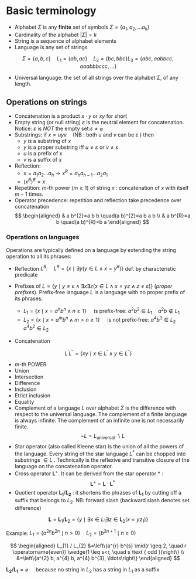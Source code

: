 
# Basic terminology

- Alphabet $\Sigma$ is any **finite** set of symbols $\Sigma=\left\{a_{1}, a_{2}, \ldots a_{\mathrm{k}}\right\}$
- Cardinality of the alphabet $|\Sigma|=k$
- String is a sequence of alphabet elements 
- Language is any set of strings

$$
\Sigma=\{a, b, c\} \quad L_{1}=\{a b, a c\} \quad L_{2}=\{b c, b b c\} L_{3}=\{a b c, a a b b c c, a a a b b b c c c, \ldots\}
$$
- Universal language: the set of all strings over the alphabet $\Sigma$, of any length. 


## Operations on strings 

- Concatenation is a product $x \cdot y$ or $x y$ for short
- Empty string (or null string) $\varepsilon$ is the neutral element for concatenation. Notice: $\varepsilon$ is $N O T$ the empty set:$\varepsilon \neq \varnothing$
- Substrings: if $x=u y v \quad(\mathrm{NB}$ : both $u$ and $v$ can be $\varepsilon$ ) then 
	- $y$ is a substring of $x$
	- $y$ is a proper substring iff $u \neq \varepsilon$ or $v \neq \varepsilon$
	- $u$ is a prefix of $x$
	- $v$ is a suffix of $x$
- Reflection: 
	- $x=a_{1} a_{2} \ldots a_{h} \rightarrow x^{R}=a_{h} a_{h-1} \ldots a_{2} a_{1}$
	- $(x^{R})^{R}=x$ 
- Repetition: $m$-th power $(m \geq 1)$ of string $x$ : concatenation of $x$ with itself $m-1$ times.
- Operator precedence: repetition and reflection take precedence over concatenation
$$
\begin{aligned}
& a b^{2}=a b b \quad(a b)^{2}=a b a b \\
& a b^{R}=a b \quad(a b)^{R}=b a 
\end{aligned}
$$


### Operations on languages 

Operations are typically defined on a language by extending the string operation to all its phrases:

- Reflection $L^{R}: \quad L^{R}=\left\{x \mid \exists y\left(y \in L \wedge x=y^{R}\right)\right\}$ def. by characteristic predicate
- Prefixes of $L = \{y \mid y \neq \varepsilon \wedge \exists x \exists z(x \in L \wedge x=y z \wedge z \neq \varepsilon)\}$ (*proper prefixes*). Prefix-free language $L$ is a language with no proper prefix of its phrases:  
	- $L_{1}=\left\{x \mid x=a^{n} b^{n} \wedge n \geq 1\right\} \quad$ is prefix-free: $a^{2} b^{2} \in L_{1} \quad a^{2} b \notin L_{1}$
	- $L_{2}=\left\{x \mid x=a^{m} b^{n} \wedge m>n \geq 1\right\} \quad$ is not prefix-free: $a^{4} b^{3} \in L_{2} \quad a^{4} b^{2} \in L_{2}$ 

- Concatenation

$$
L^{\prime} L^{\prime \prime}=\left\{x y \mid x \in L^{\prime} \wedge y \in L^{\prime \prime}\right\}
$$

- $m$-th POWER
- Union
- Intersection
- Difference
- Inclusion
- Etrict inclusion
- Equality
- Complement of a language $L$ over alphabet $\Sigma$ is the difference with respect to the universal language. The complement of a finite language is always infinite. The complement of an infinite one is not necessarily finite.
$$
\neg L=L_{\text {universal }} \backslash L
$$
- Star operator (also called Kleene star) is the union of all the powers of the language. Every string of the star language $L^{*}$ can be chopped into substrings $\in L$ . Technically is the reflexive and transitive closure of the language on the concatenation operator.
- Cross operator $\boldsymbol{L}^{+}$. It can be derived from the star operator $*$ :
$$
\boldsymbol{L}^{+}=\boldsymbol{L} \cdot \boldsymbol{L}^{*}
$$
- Quotient operator $\boldsymbol{L}_{\mathbf{1}} / \boldsymbol{L}_{\mathbf{2}}$ : it shortens the phrases of $\boldsymbol{L}_{\mathbf{1}}$ by cutting off a suffix that belongs to $L_{2}$. NB: forward slash (backward slash denotes set difference)

$$
\boldsymbol{L}=\boldsymbol{L}_{1} / \boldsymbol{L}_{2}=\left\{y \mid \exists \mathrm{x} \in L_{1} \exists z \in \boldsymbol{L}_{2}\left(x=y z_{1}\right)\right\}
$$

Example: $L_{1}=\left\{a^{2 n} b^{2 n} \mid n>0\right\} \quad L_{2}=\left\{b^{2 n+1} \mid n \geq 0\right\}$

$$
\begin{aligned}
L_{1} / L_{2} &=\left\{a^{r} b^{s} \mid(r \geq 2, \quad r \operatorname{even}) \wedge(1 \leq s<r, \quad s \text { odd })\right\} \\
&=\left\{a^{2} b, a^{4} b, a^{4} b^{3}, \ldots\right\}
\end{aligned}
$$

$\boldsymbol{L}_{\mathbf{2}} / \boldsymbol{L}_{\mathbf{1}}=\varnothing \quad$ because no string in $L_{2}$ has a string in $L_{1}$ as a suffix


